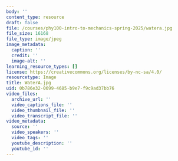 ```yaml
---
body: ''
content_type: resource
draft: false
file: /courses/phy100-intro-to-mechanics-spring-2025/watera.jpg
file_size: 16168
file_type: image/jpeg
image_metadata:
  caption: ''
  credit: ''
  image-alt: ''
learning_resource_types: []
license: https://creativecommons.org/licenses/by-nc-sa/4.0/
resourcetype: Image
title: WaterA.jpg
uid: 0b786e32-0699-4685-b9e7-f9c9ad37bb76
video_files:
  archive_url: ''
  video_captions_file: ''
  video_thumbnail_file: ''
  video_transcript_file: ''
video_metadata:
  source: ''
  video_speakers: ''
  video_tags: ''
  youtube_description: ''
  youtube_id: ''
---
```

